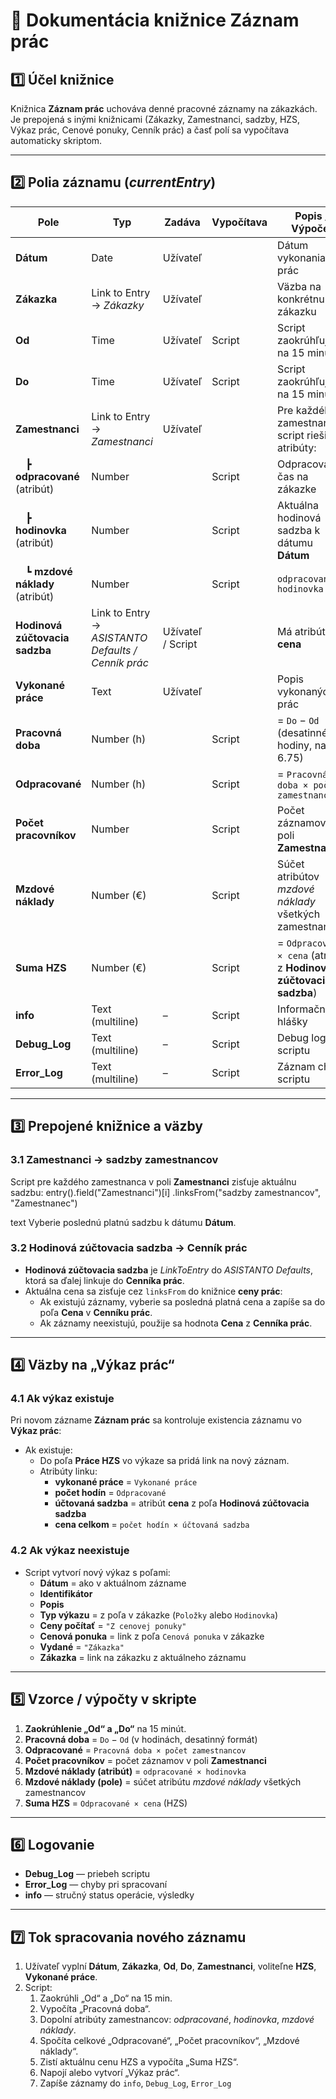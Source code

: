# 📘 Dokumentácia knižnice **Záznam prác**

## 1️⃣ Účel knižnice
Knižnica **Záznam prác** uchováva denné pracovné záznamy na zákazkách.  
Je prepojená s inými knižnicami (Zákazky, Zamestnanci, sadzby, HZS, Výkaz prác, Cenové ponuky, Cenník prác) a časť polí sa vypočítava automaticky skriptom.

---

## 2️⃣ Polia záznamu (*currentEntry*)

| Pole | Typ | Zadáva | Vypočítava | Popis / Výpočet |
|------|-----|--------|------------|-----------------|
| **Dátum** | Date | Užívateľ |  | Dátum vykonania prác |
| **Zákazka** | Link to Entry → _Zákazky_ | Užívateľ |  | Väzba na konkrétnu zákazku |
| **Od** | Time | Užívateľ | Script | Script zaokrúhľuje na 15 minút |
| **Do** | Time | Užívateľ | Script | Script zaokrúhľuje na 15 minút |
| **Zamestnanci** | Link to Entry → _Zamestnanci_ | Užívateľ |  | Pre každého zamestnanca script rieši atribúty: |
|  ┣ **odpracované** (atribút) | Number |  | Script | Odpracovaný čas na zákazke |
|  ┣ **hodinovka** (atribút) | Number |  | Script | Aktuálna hodinová sadzba k dátumu **Dátum** |
|  ┗ **mzdové náklady** (atribút) | Number |  | Script | `odpracované × hodinovka` |
| **Hodinová zúčtovacia sadzba** | Link to Entry → _ASISTANTO Defaults / Cenník prác_ | Užívateľ / Script |  | Má atribút **cena** |
| **Vykonané práce** | Text | Užívateľ |  | Popis vykonaných prác |
| **Pracovná doba** | Number (h) |  | Script | = `Do` − `Od` (desatinné hodiny, napr. 6.75) |
| **Odpracované** | Number (h) |  | Script | = `Pracovná doba × počet zamestnancov` |
| **Počet pracovníkov** | Number |  | Script | Počet záznamov v poli **Zamestnanci** |
| **Mzdové náklady** | Number (€) |  | Script | Súčet atribútov *mzdové náklady* všetkých zamestnancov |
| **Suma HZS** | Number (€) |  | Script | = `Odpracované × cena` (atribút z **Hodinová zúčtovacia sadzba**) |
| **info** | Text (multiline) | – | Script | Informačné hlášky |
| **Debug_Log** | Text (multiline) | – | Script | Debug logy scriptu |
| **Error_Log** | Text (multiline) | – | Script | Záznam chýb scriptu |

---

## 3️⃣ Prepojené knižnice a väzby

### 3.1 Zamestnanci → sadzby zamestnancov
Script pre každého zamestnanca v poli **Zamestnanci** zisťuje aktuálnu sadzbu:
entry().field("Zamestnanci")[i]
.linksFrom("sadzby zamestnancov", "Zamestnanec")

text
Vyberie poslednú platnú sadzbu k dátumu **Dátum**.

### 3.2 Hodinová zúčtovacia sadzba → Cenník prác
- **Hodinová zúčtovacia sadzba** je *LinkToEntry* do _ASISTANTO Defaults_, ktorá sa ďalej linkuje do **Cenníka prác**.
- Aktuálna cena sa zisťuje cez `linksFrom` do knižnice **ceny prác**:
  - Ak existujú záznamy, vyberie sa posledná platná cena a zapíše sa do poľa **Cena** v **Cenníku prác**.
  - Ak záznamy neexistujú, použije sa hodnota **Cena** z **Cenníka prác**.

---

## 4️⃣ Väzby na „Výkaz prác“

### 4.1 Ak výkaz existuje
Pri novom zázname **Záznam prác** sa kontroluje existencia záznamu vo **Výkaz prác**:
- Ak existuje:
  - Do poľa **Práce HZS** vo výkaze sa pridá link na nový záznam.
  - Atribúty linku:
    - **vykonané práce** = `Vykonané práce`
    - **počet hodín** = `Odpracované`
    - **účtovaná sadzba** = atribút **cena** z poľa **Hodinová zúčtovacia sadzba**
    - **cena celkom** = `počet hodín × účtovaná sadzba`

### 4.2 Ak výkaz neexistuje
- Script vytvorí nový výkaz s poľami:
  - **Dátum** = ako v aktuálnom zázname
  - **Identifikátor**
  - **Popis**
  - **Typ výkazu** = z poľa v zákazke (`Položky` alebo `Hodinovka`)
  - **Ceny počítať** = `"Z cenovej ponuky"`
  - **Cenová ponuka** = link z poľa `Cenová ponuka` v zákazke
  - **Vydané** = `"Zákazka"`
  - **Zákazka** = link na zákazku z aktuálneho záznamu

---

## 5️⃣ Vzorce / výpočty v skripte

1. **Zaokrúhlenie „Od“ a „Do“** na 15 minút.
2. **Pracovná doba** = `Do` − `Od` (v hodinách, desatinný formát)
3. **Odpracované** = `Pracovná doba × počet zamestnancov`
4. **Počet pracovníkov** = počet záznamov v poli **Zamestnanci**
5. **Mzdové náklady (atribút)** = `odpracované × hodinovka`
6. **Mzdové náklady (pole)** = súčet atribútu *mzdové náklady* všetkých zamestnancov
7. **Suma HZS** = `Odpracované × cena` (HZS)

---

## 6️⃣ Logovanie

- **Debug_Log** — priebeh scriptu
- **Error_Log** — chyby pri spracovaní
- **info** — stručný status operácie, výsledky

---

## 7️⃣ Tok spracovania nového záznamu

1. Užívateľ vyplní **Dátum**, **Zákazka**, **Od**, **Do**, **Zamestnanci**, voliteľne **HZS**, **Vykonané práce**.
2. Script:
    1. Zaokrúhli „Od“ a „Do“ na 15 min.
    2. Vypočíta „Pracovná doba“.
    3. Dopolní atribúty zamestnancov: *odpracované*, *hodinovka*, *mzdové náklady*.
    4. Spočíta celkové „Odpracované“, „Počet pracovníkov“, „Mzdové náklady“.
    5. Zistí aktuálnu cenu HZS a vypočíta „Suma HZS“.
    6. Napojí alebo vytvorí „Výkaz prác“.
    7. Zapíše záznamy do `info`, `Debug_Log`, `Error_Log`
    